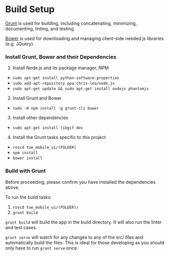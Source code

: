 Build Setup
====================

[Grunt](http://gruntjs.com/) is used for building, including concatenating, minimizing, documenting, linting, and testing.

[Bower](http://bower.io/) is used for downloading and managing client-side needed js libraries (e.g. JQuery).

### Install Grunt, Bower and their Dependencies

 1. Install Node.js and its package manager, NPM
   * `sudo apt-get install python-software-properties`
   * `sudo add-apt-repository ppa:chris-lea/node.js`
   * `sudo apt-get update && sudo apt-get install nodejs phantomjs`
 2. Install Grunt and Bower
   * `sudo -H npm install -g grunt-cli bower`
 3. Install other dependencies
   * `sudo apt-get install libgif-dev`
 4. Install the Grunt tasks specific to this project
   * `roscd tue_mobile_ui/(FOLDER)`
   * `npm install`
   * `bower install`

### Build with Grunt

Before proceeding, please confirm you have installed the dependencies above.

To run the build tasks:

 1. `roscd tue_mobile_ui/(FOLDER)/`
 2. `grunt build`

`grunt build` will build the app in the build directory. It will also run the linter and test cases.

`grunt serve` will watch for any changes to any of the src/ files and automatically build the files. This is ideal for those developing as you should only have to run `grunt serve` once.
